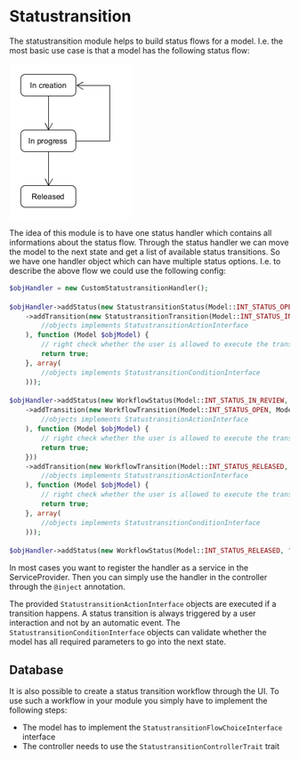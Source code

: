 
# Statustransition

The statustransition module helps to build status flows for a model. I.e. the most
basic use case is that a model has the following status flow:

![status_flow]

The idea of this module is to have one status handler which contains all informations
about the status flow. Through the status handler we can move the model to the next
state and get a list of available status transitions. So we have one handler object
which can have multiple status options. I.e. to describe the above flow we could use
the following config:

```php
$objHandler = new CustomStatustransitionHandler();

$objHandler->addStatus(new StatustransitionStatus(Model::INT_STATUS_OPEN, "enum_container_status_0", "icon_flag_red"))
    ->addTransition(new StatustransitionTransition(Model::INT_STATUS_IN_REVIEW, Model::STR_STATUS_KEY_OPEN_TO_REVIEW, "enum_container_status_transition_".Model::STR_STATUS_KEY_OPEN_TO_REVIEW, array(
        //objects implements StatustransitionActionInterface
    ), function (Model $objModel) {
        // right check whether the user is allowed to execute the transition
        return true;
    }, array(
        //objects implements StatustransitionConditionInterface
    )));

$objHandler->addStatus(new WorkflowStatus(Model::INT_STATUS_IN_REVIEW, "enum_container_status_2", "icon_flag_yellow"))
    ->addTransition(new WorkflowTransition(Model::INT_STATUS_OPEN, Model::STR_STATUS_KEY_REVIEW_TO_OPEN, "enum_container_status_transition_".Model::STR_STATUS_KEY_REVIEW_TO_OPEN, array(
        //objects implements StatustransitionActionInterface
    ), function (Model $objModel) {
        // right check whether the user is allowed to execute the transition
        return true;
    }))
    ->addTransition(new WorkflowTransition(Model::INT_STATUS_RELEASED, Model::STR_STATUS_KEY_REVIEW_TO_RELEASED, "enum_container_status_transition_".Model::STR_STATUS_KEY_REVIEW_TO_RELEASED, array(
        //objects implements StatustransitionActionInterface
    ), function (Model $objModel) {
        // right check whether the user is allowed to execute the transition
        return true;
    }, array(
        //objects implements StatustransitionConditionInterface
    )));

$objHandler->addStatus(new WorkflowStatus(Model::INT_STATUS_RELEASED, "enum_container_status_1", "icon_flag_green"));
```

In most cases you want to register the handler as a service in the ServiceProvider. Then you
can simply use the handler in the controller through the `@inject` annotation.

The provided `StatustransitionActionInterface` objects are executed if a transition happens.
A status transition is always triggered by a user interaction and not by an automatic event.
The `StatustransitionConditionInterface` objects can validate whether the model has all
required parameters to go into the next state.

[status_flow]: ./status_flow.png

## Database

It is also possible to create a status transition workflow through the UI. To use such a workflow
in your module you simply have to implement the following steps:

* The model has to implement the `StatustransitionFlowChoiceInterface` interface
* The controller needs to use the `StatustransitionControllerTrait` trait

